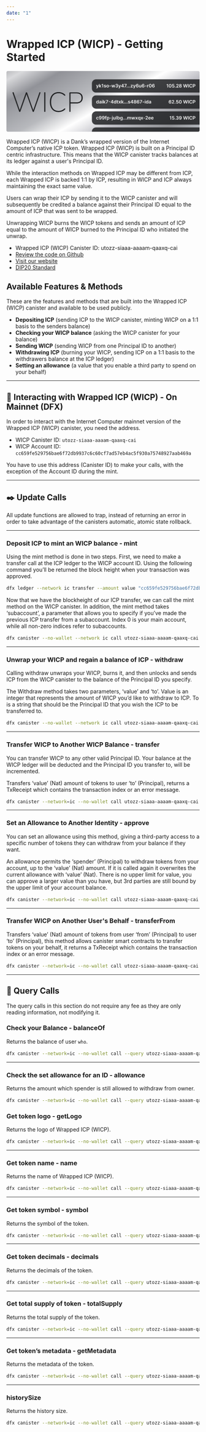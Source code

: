```yaml
---
date: "1"
---
```


# Wrapped ICP (WICP) - Getting Started

![](imgs/wicp.png)

Wrapped ICP (WICP) is a Dank’s wrapped version of the Internet Computer’s native ICP token.  Wrapped ICP (WICP) is built on a Principal ID centric infrastructure. This means that the WICP canister tracks balances at its ledger against a user's Principal ID.

While the interaction methods on Wrapped ICP may be different from ICP, each Wrapped ICP is backed 1:1 by ICP, resulting in WICP and ICP always maintaining the exact same value.

Users can wrap their ICP by sending it to the WICP canister and will subsequently be credited a balance against their Principal ID equal to the amount of ICP that was sent to be wrapped.

Unwrapping WICP burns the WICP tokens and sends an amount of ICP equal to the amount of WICP burned to the Principal ID who initiated the unwrap.

- Wrapped ICP (WICP) Canister ID: utozz-siaaa-aaaam-qaaxq-cai
- [Review the code on Github](https://github.com/psychedelic/wicp)
- [Visit our website](https://dank.ooo/)
- [DIP20 Standard](https://github.com/Psychedelic/DIP20)

## Available Features & Methods 

These are the features and methods that are built into the Wrapped ICP (WICP) canister and available to be used publicly.

- **Depositing ICP** (sending ICP to the WICP canister, minting WICP on a 1:1 basis to the senders balance)
- **Checking your WICP balance** (asking the WICP canister for your balance)
- **Sending WICP** (sending WICP from one Principal ID to another)
- **Withdrawing ICP** (burning your WICP, sending ICP on a 1:1 basis to the withdrawers balance at the ICP ledger)
- **Setting an allowance** (a value that you enable a third party to spend on your behalf)

---

## 🧰 Interacting with Wrapped ICP (WICP) - On Mainnet (DFX)

In order to interact with the Internet Computer mainnet version of the Wrapped ICP (WICP) canister, you need the address.

- WICP Canister ID: `utozz-siaaa-aaaam-qaaxq-cai`
- WICP Account ID: `cc659fe529756bae6f72db9937c6c60cf7ad57eb4ac5f930a75748927aab469a`

You have to use this address (Canister ID) to make your calls, with the exception of the Account ID during the mint.

---

## ✒️ Update Calls

All update functions are allowed to trap, instead of returning an error in order to take advantage of the canisters automatic, atomic state rollback.

---

### Deposit ICP to mint an WICP balance - mint

Using the mint method is done in two steps. First, we need to make a transfer call at the ICP ledger to the WICP account ID. Using the following command you’ll be returned the block height when your transaction was approved. 

```bash
dfx ledger --network ic transfer --amount value "cc659fe529756bae6f72db9937c6c60cf7ad57eb4ac5f930a75748927aab469a" --memo 0
```

Now that we have the blockheight of our ICP transfer, we can call the mint method on the WICP canister. In addition, the mint method takes ‘subaccount’, a parameter that allows you to specify if you’ve made the previous ICP transfer from a subaccount. Index 0 is your main account, while all non-zero indices refer to subaccounts.

```bash
dfx canister --no-wallet --network ic call utozz-siaaa-aaaam-qaaxq-cai mint '(subaccount, blockheight:nat64)'
```

---

### Unwrap your WICP and regain a balance of ICP - withdraw

Calling withdraw unwraps your WICP, burns it, and then unlocks and sends ICP from the WICP canister to the balance of the Principal ID you specify.

The Withdraw method takes two parameters, ‘value’ and ‘to’. Value is an integer that represents the amount of WICP you’d like to withdraw to ICP. To is a string that should be the Principal ID that you wish the ICP to be transferred to. 

```bash
dfx canister --no-wallet --network ic call utozz-siaaa-aaaam-qaaxq-cai withdraw '(value:nat64, "account id")'
```

---

### Transfer WICP to Another WICP Balance - transfer

You can transfer WICP to any other valid Principal ID. Your balance at the WICP ledger will be deducted and the Principal ID you transfer to, will be incremented.

Transfers ‘value’ (Nat) amount of tokens to user ‘to’ (Principal), returns a TxReceipt which contains the transaction index or an error message.

```bash
dfx canister --network=ic --no-wallet call utozz-siaaa-aaaam-qaaxq-cai transfer "(principal \"to-account-principal\", 1000:nat)"
```
---

### Set an Allowance to Another Identity - approve

You can set an allowance using this method, giving a third-party access to a specific number of tokens they can withdraw from your balance if they want.

An allowance permits the ‘spender’ (Principal) to withdraw tokens from your account, up to the ‘value’ (Nat) amount. If it is called again it overwrites the current allowance with ‘value’ (Nat). There is no upper limit for value, you can approve a larger value than you have, but 3rd parties are still bound by the upper limit of your account balance.

```bash
dfx canister --network=ic --no-wallet call utozz-siaaa-aaaam-qaaxq-cai approve "(principal \"third-party-principal-id\", 1000:nat)"
```

---

### Transfer WICP on Another User's Behalf - transferFrom
Transfers ‘value’ (Nat) amount of tokens from user ‘from’ (Principal) to user ‘to’ (Principal), this method allows canister smart contracts to transfer tokens on your behalf, it returns a TxReceipt which contains the transaction index or an error message.

```bash
dfx canister --network=ic --no-wallet call utozz-siaaa-aaaam-qaaxq-cai transferFrom "(principal \"from-account-principal\",principal \"to-account-principal\", 1000:nat)"
```
---

## 📡 Query Calls
The query calls in this section do not require any fee as they are only reading information, not modifying it.

### Check your Balance - balanceOf
Returns the balance of user `who`.

```bash
​​dfx canister --network=ic --no-wallet call --query utozz-siaaa-aaaam-qaaxq-cai balanceOf "(principal \"who-account-principal\")"
```

---

### Check the set allowance for an ID - allowance
Returns the amount which spender is still allowed to withdraw from owner.

```bash
dfx canister --network=ic --no-wallet call --query utozz-siaaa-aaaam-qaaxq-cai allowance "(principal \"owner-account-principal\", principal \"spender-account-principal\")"
```

### Get token logo - getLogo 
Returns the logo of Wrapped ICP (WICP).

```bash
dfx canister --network=ic --no-wallet call --query utozz-siaaa-aaaam-qaaxq-cai logo
```

---

### Get token name - name
Returns the name of Wrapped ICP (WICP).

```bash
dfx canister --network=ic --no-wallet call --query utozz-siaaa-aaaam-qaaxq-cai name
```

---

### Get token symbol - symbol
Returns the symbol of the token.

```bash
dfx canister --network=ic --no-wallet call --query utozz-siaaa-aaaam-qaaxq-cai symbol
```

---

### Get token decimals - decimals
Returns the decimals of the token.

```bash
dfx canister --network=ic --no-wallet call --query utozz-siaaa-aaaam-qaaxq-cai decimals
```
 
---

### Get total supply of token - totalSupply
Returns the total supply of the token.

```bash
dfx canister --network=ic --no-wallet call --query utozz-siaaa-aaaam-qaaxq-cai totalSupply
```

---

### Get token’s metadata - getMetadata
Returns the metadata of the token.

```bash
dfx canister --network=ic --no-wallet call --query utozz-siaaa-aaaam-qaaxq-cai getMetadata
```

---

### historySize
Returns the history size.

```bash
dfx canister --network=ic --no-wallet call --query utozz-siaaa-aaaam-qaaxq-cai historySize
```